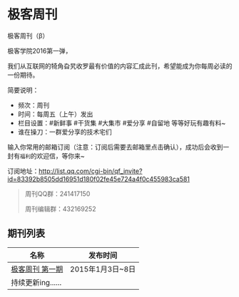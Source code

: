 # 极客周刊

极客周刊（β）

极客学院2016第一弹，

我们从互联网的犄角旮旯收罗最有价值的内容汇成此刊，希望能成为你每周必读的一份期待。

简要说明：

- 频次：周刊
- 时间：每周五（上午）发出
- 栏目设置：#新鲜事 #干货集 #大集市 #爱分享 #自留地 等等好玩有趣有料~
- 谁在操刀：一群爱分享的技术宅们

输入你常用的邮箱订阅（注意：订阅后需要去邮箱里点击确认），成功后会收到一封有`福利`的欢迎信，等你来~

订阅地址：<http://list.qq.com/cgi-bin/qf_invite?id=83392b8505dd16951d180f02fe45e724a4f0c455983ca581>

>周刊QQ群：241417150
>
>周刊编辑群：432169252

## 期刊列表

|名称|发布时间|
|------|-----------|
|[极客周刊 第一期](newsletter-one.md) |2015年1月3日~8日|
|持续更新ing......||